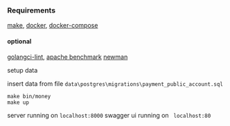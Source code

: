 ### Requirements
[make](https://www.gnu.org/software/make/), [docker](https://www.docker.com/), [docker-compose](https://docs.docker.com/compose/install/)


#### optional
[golangci-lint](https://github.com/golangci/golangci-lint),
[apache benchmark](https://httpd.apache.org/docs/2.4/programs/ab.html)
[newman](https://www.npmjs.com/package/newman)

setup data

insert data from file ```data\postgres\migrations\payment_public_account.sql```
```shell
make bin/money
make up
```

server running on ```localhost:8000```
swagger ui running on ``` localhost:80```